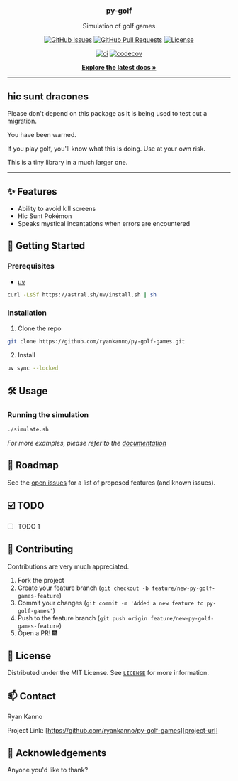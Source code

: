 <h3 align="center">py-golf</h3>

<div align="center">
  <p>Simulation of golf games</p>
</div>

<div align="center">

  [![GitHub Issues][github-issues-shield]][github-issues-url]
  [![GitHub Pull Requests][github-prs-shield]][github-prs-url]
  [![License][project-license-shield]][project-license-url]

</div>

<div align="center">

  [![ci][ci-badge-url]][project-url]
  [![codecov][codecov-badge-url]][codecov-project-url]

</div>

<div align="center">

[**Explore the latest docs »**][project-docs-url]

</div>

---

hic sunt dracones
-----------------

Please don't depend on this package as it is being used to test out a
migration.

You have been warned.

If you play golf, you'll know what this is doing.  Use at your own risk.

This is a tiny library in a much larger one.

---

<!-- FEATURES -->
## ✨ Features

* Ability to avoid kill screens
* Hic Sunt Pokémon
* Speaks mystical incantations when errors are encountered

<!-- GETTING STARTED -->
## 🚀 Getting Started

### Prerequisites

* [uv](https://docs.astral.sh/uv/getting-started/installation/)
```sh
curl -LsSf https://astral.sh/uv/install.sh | sh
```

### Installation

1. Clone the repo
```sh
git clone https://github.com/ryankanno/py-golf-games.git
```
2. Install
```sh
uv sync --locked
```

<!-- USAGE EXAMPLES -->
## 🛠️ Usage

### Running the simulation
```sh
./simulate.sh
```

_For more examples, please refer to the [documentation][project-docs-url]_

<!-- ROADMAP -->
## 🚧 Roadmap

See the [open issues][github-issues-url] for a list of proposed features (and known issues).

<!-- TODO -->
## ☑️ TODO
- [ ] TODO 1

<!-- CONTRIBUTING -->
## 🤝 Contributing

Contributions are very much appreciated.

1. Fork the project
2. Create your feature branch (`git checkout -b feature/new-py-golf-games-feature`)
3. Commit your changes (`git commit -m 'Added a new feature to py-golf-games'`)
4. Push to the feature branch (`git push origin feature/new-py-golf-games-feature`)
5. Open a PR! 🎆

<!-- LICENSE -->
## 📝 License

Distributed under the MIT License. See [`LICENSE`][project-license-url] for more information.

<!-- CONTACT -->
## 📫 Contact

Ryan Kanno

Project Link: [https://github.com/ryankanno/py-golf-games][project-url]

<!-- ACKNOWLEDGEMENTS -->
## 🙏 Acknowledgements

Anyone you'd like to thank?

<!-- MARKDOWN REFERENCE LINKS -->
[project-url]: https://github.com/ryankanno/py-golf-games
[project-docs-url]: https://ryankanno.github.io/py-golf-games/latest
[project-license-shield]: https://img.shields.io/github/license/ryankanno/py-golf-games
[project-license-url]: https://github.com/ryankanno/py-golf-games/blob/main/LICENSE
[github-issues-shield]: https://img.shields.io/github/issues/ryankanno/py-golf-games
[github-issues-url]: https://github.com/ryankanno/py-golf-games/issues
[github-prs-shield]: https://img.shields.io/github/issues-pr/ryankanno/py-golf-games
[github-prs-url]: https://github.com/ryankanno/py-golf-games/pulls
[ci-badge-url]: https://github.com/ryankanno/py-golf-games/actions/workflows/ci.yml/badge.svg?branch=main
[codecov-badge-url]: https://codecov.io/gh/ryankanno/py-golf-games/branch/main/graph/badge.svg?token=OSzckqXl88
[codecov-project-url]: https://codecov.io/gh/ryankanno/py-golf-games
